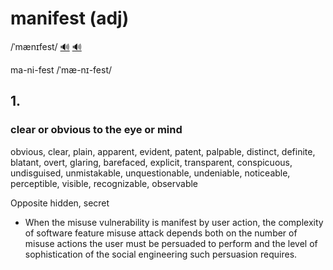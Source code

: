 # manifest (adj)

/ˈmænɪfest/ [🔊](https://www.oxfordlearnersdictionaries.com/media/english/uk_pron/e/exp/explo/exploit__gb_5.mp3) [🔊](https://www.oxfordlearnersdictionaries.com/media/english/us_pron/e/exp/explo/exploit__us_1.mp3)

ma-ni-fest /ˈmæ-nɪ-fest/

## 1.

### clear or obvious to the eye or mind

obvious, clear, plain, apparent, evident, patent, palpable, distinct, definite, blatant, overt, glaring, barefaced, explicit, transparent, conspicuous, undisguised, unmistakable, unquestionable, undeniable, noticeable, perceptible, visible, recognizable, observable

Opposite hidden, secret

- When the misuse vulnerability is manifest by user action, the complexity of software feature misuse attack depends both on the number of misuse actions the user must be persuaded to perform and the level of sophistication of the social engineering such persuasion requires.